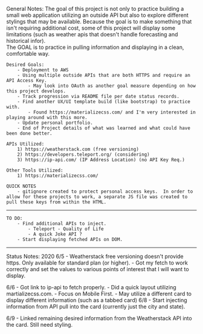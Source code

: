 General Notes:
    The goal of this project is not only to practice building a small web application utilizing an outside API but also to explore different stylings that may be available.  Because the goal is to make something that isn't requiring additional cost, some of this project will display some limitations (such as weather apis that doesn't handle forecasting and historical infor).  
    The GOAL is to practice in pulling information and displaying in a clean, comfortable way.

    Desired Goals:
        - Deployment to AWS
        - Using multiple outside APIs that are both HTTPS and require an API Access Key.
            - May look into OAuth as another goal measure depending on how this project develops.
        - Track progression via README file per date status records.
        - Find another UX/UI template build (like bootstrap) to practice with.
            - Found https://materializecss.com/ and I'm very interested in playing around with this more.
        - Update personal portfolio.
        - End of Project details of what was learned and what could have been done better.

    APIs Utilized:
        1) https://weatherstack.com (free versioning)
        2) https://developers.teleport.org/ (considering)
        3) https://ip-api.com/ (IP Address Location) (no API Key Req.)

    Other Tools Utilized:
        1) https://materializecss.com/

    QUICK NOTES
        - gitignore created to protect personal access keys.  In order to allow for these projects to work, a separate JS file was created to pull these keys from within the HTML.  

****
    TO DO:
        - Find additional APIs to inject.  
            - Teleport - Quality of Life
            - A quick Joke API ? 
        - Start displaying fetched APIs on DOM.
****
Status Notes:
2020
6/5
    - Weatherstack free versioning doesn't provide https.  Only available for standard plan (or higher).
        - Got my fetch to work correctly and set the values to various points of interest that I will want to display.

6/6
    - Got link to ip-api to fetch properly.
    - Did a quick layout utilizing martializecss.com.
        - Focus on Mobile First.
        - May utilize a different card to display different information (such as a tabbed card)
6/8
    - Start injecting information from API pull into the card (currently just the city and state).

6/9
    - Linked remaining desired information from the Weatherstack API into the card.  Still need styling.
